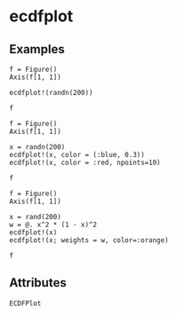 # ecdfplot


## Examples

```@figure
f = Figure()
Axis(f[1, 1])

ecdfplot!(randn(200))

f
```

```@figure
f = Figure()
Axis(f[1, 1])

x = randn(200)
ecdfplot!(x, color = (:blue, 0.3))
ecdfplot!(x, color = :red, npoints=10)

f
```

```@figure
f = Figure()
Axis(f[1, 1])

x = rand(200)
w = @. x^2 * (1 - x)^2
ecdfplot!(x)
ecdfplot!(x; weights = w, color=:orange)

f
```

## Attributes

```@attrdocs
ECDFPlot
```